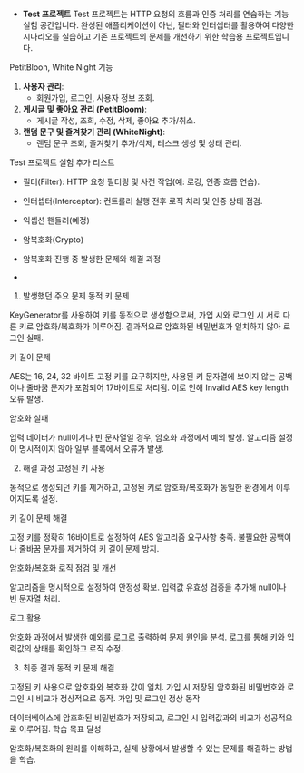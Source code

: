 # 

- **Test 프로젝트**
Test 프로젝트는 HTTP 요청의 흐름과 인증 처리를 연습하는 기능 실험 공간입니다.
완성된 애플리케이션이 아닌, 필터와 인터셉터를 활용하여 다양한 시나리오를 실습하고 기존 프로젝트의 문제를 개선하기 위한 학습용 프로젝트입니다.

PetitBloon, White Night 기능 

1. **사용자 관리**:
    - 회원가입, 로그인, 사용자 정보 조회.
2. **게시글 및 좋아요 관리 (PetitBloom)**:
    - 게시글 작성, 조회, 수정, 삭제, 좋아요 추가/취소.
3. **랜덤 문구 및 즐겨찾기 관리 (WhiteNight)**:
    - 랜덤 문구 조회, 즐겨찾기 추가/삭제, 테스크 생성 및 상태 관리.

Test 프로젝트 실험 추가 리스트

- 필터(Filter):
HTTP 요청 필터링 및 사전 작업(예: 로깅, 인증 흐름 연습).
- 인터셉터(Interceptor):
컨트롤러 실행 전후 로직 처리 및 인증 상태 점검.

- 익셉션 핸들러(예정)

- 암복호화(Crypto)

- 암복호화 진행 중 발생한 문제와 해결 과정
- 
1. 발생했던 주요 문제
동적 키 문제

KeyGenerator를 사용하여 키를 동적으로 생성함으로써, 가입 시와 로그인 시 서로 다른 키로 암호화/복호화가 이루어짐.
결과적으로 암호화된 비밀번호가 일치하지 않아 로그인 실패.

키 길이 문제

AES는 16, 24, 32 바이트 고정 키를 요구하지만, 사용된 키 문자열에 보이지 않는 공백이나 줄바꿈 문자가 포함되어 17바이트로 처리됨.
이로 인해 Invalid AES key length 오류 발생.

암호화 실패

입력 데이터가 null이거나 빈 문자열일 경우, 암호화 과정에서 예외 발생.
알고리즘 설정이 명시적이지 않아 일부 블록에서 오류가 발생.

2. 해결 과정
고정된 키 사용

동적으로 생성되던 키를 제거하고, 고정된 키로 암호화/복호화가 동일한 환경에서 이루어지도록 설정.

키 길이 문제 해결

고정 키를 정확히 16바이트로 설정하여 AES 알고리즘 요구사항 충족.
불필요한 공백이나 줄바꿈 문자를 제거하여 키 길이 문제 방지.

암호화/복호화 로직 점검 및 개선

알고리즘을 명시적으로 설정하여 안정성 확보.
입력값 유효성 검증을 추가해 null이나 빈 문자열 처리.

 로그 활용

암호화 과정에서 발생한 예외를 로그로 출력하여 문제 원인을 분석.
로그를 통해 키와 입력값의 상태를 확인하고 로직 수정.

3. 최종 결과
동적 키 문제 해결

고정된 키 사용으로 암호화와 복호화 값이 일치.
가입 시 저장된 암호화된 비밀번호와 로그인 시 비교가 정상적으로 동작.
가입 및 로그인 정상 동작

데이터베이스에 암호화된 비밀번호가 저장되고, 로그인 시 입력값과의 비교가 성공적으로 이루어짐.
학습 목표 달성

암호화/복호화의 원리를 이해하고, 실제 상황에서 발생할 수 있는 문제를 해결하는 방법을 학습.
